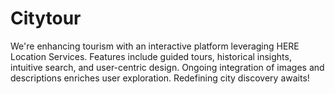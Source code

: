 # Citytour
We're enhancing tourism with an interactive platform leveraging HERE Location Services. Features include guided tours, historical insights, intuitive search, and user-centric design. Ongoing integration of images and descriptions enriches user exploration. Redefining city discovery awaits!
